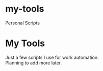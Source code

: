 # my-tools
Personal Scripts
# My Tools
Just a few scripts I use for work automation.  
Planning to add more later.  
